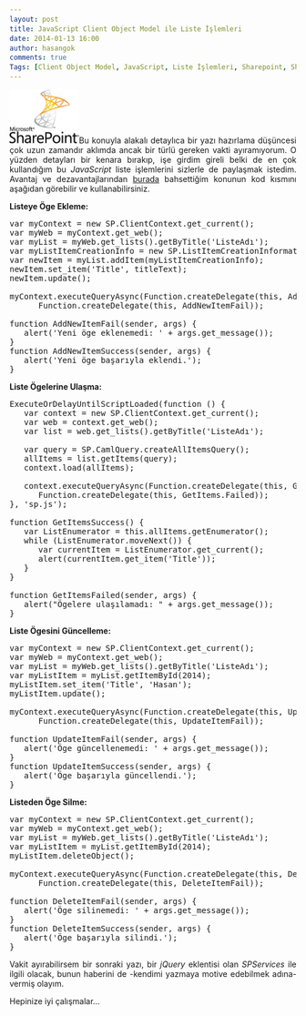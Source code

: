 ```yaml
---
layout: post
title: JavaScript Client Object Model ile Liste İşlemleri
date: 2014-01-13 16:00
author: hasangok
comments: true
Tags: [Client Object Model, JavaScript, Liste İşlemleri, Sharepoint, SharePoint]
---
```

<p style="text-align: justify;"><img class="alignleft  wp-image-342" alt="SharePoint2010" src="https://raw.githubusercontent.com/hasangok/hasangok.github.io/master/uploads/2013/09/SharePoint2010.jpg" width="122" height="95" />Bu konuyla alakalı detaylıca bir yazı hazırlama düşüncesi çok uzun zamandır aklımda ancak bir türlü gereken vakti ayıramıyorum. O yüzden detayları bir kenara bırakıp, işe girdim gireli belki de en çok kullandığım bu <em>JavaScript</em> liste işlemlerini sizlerle de paylaşmak istedim. Avantaj ve dezavantajlarından <a title="Client Object Model – Avantaj ve Dezavantajlar" href="http://www.hasangok.com.tr/272/client-object-model-avantaj-ve-dezavantajlar.html">burada</a> bahsettiğim konunun kod kısmını aşağıdan görebilir ve kullanabilirsiniz.</p>
<p style="text-align: justify;"><!--more--></p>
<p style="text-align: justify;"><strong>Listeye Öge Ekleme:</strong></p>

<pre class="lang:default decode:true">var myContext = new SP.ClientContext.get_current();
var myWeb = myContext.get_web();
var myList = myWeb.get_lists().getByTitle('ListeAdı');
var myListItemCreationInfo = new SP.ListItemCreationInformation();
var newItem = myList.addItem(myListItemCreationInfo);
newItem.set_item('Title', titleText);
newItem.update();

myContext.executeQueryAsync(Function.createDelegate(this, AddNewItemSuccess),
      Function.createDelegate(this, AddNewItemFail));

function AddNewItemFail(sender, args) {
   alert('Yeni öge eklenemedi: ' + args.get_message());
}
function AddNewItemSuccess(sender, args) {
   alert('Yeni öge başarıyla eklendi.');
}</pre>
<p style="text-align: justify;"><strong>Liste Ögelerine Ulaşma:</strong></p>

<pre class="lang:default decode:true">ExecuteOrDelayUntilScriptLoaded(function () {
   var context = new SP.ClientContext.get_current();
   var web = context.get_web();
   var list = web.get_lists().getByTitle('ListeAdı');

   var query = SP.CamlQuery.createAllItemsQuery();
   allItems = list.getItems(query);
   context.load(allItems);

   context.executeQueryAsync(Function.createDelegate(this, GetItemsSuccess),
      Function.createDelegate(this, GetItems.Failed));
}, 'sp.js');

function GetItemsSuccess() {
   var ListEnumerator = this.allItems.getEnumerator();
   while (ListEnumerator.moveNext()) {
      var currentItem = ListEnumerator.get_current();
      alert(currentItem.get_item('Title'));    
   }
}

function GetItemsFailed(sender, args) {
   alert("Ögelere ulaşılamadı: " + args.get_message());
}</pre>
<p style="text-align: justify;"><strong>Liste Ögesini Güncelleme:</strong></p>

<pre class="lang:default decode:true">var myContext = new SP.ClientContext.get_current();
var myWeb = myContext.get_web();
var myList = myWeb.get_lists().getByTitle('ListeAdı');
var myListItem = myList.getItemById(2014);
myListItem.set_item('Title', 'Hasan');
myListItem.update();

myContext.executeQueryAsync(Function.createDelegate(this, UpdateItemSuccess),
      Function.createDelegate(this, UpdateItemFail));

function UpdateItemFail(sender, args) {
   alert('Öge güncellenemedi: ' + args.get_message());
}
function UpdateItemSuccess(sender, args) {
   alert('Öge başarıyla güncellendi.');
}</pre>
<p style="text-align: justify;"><strong>Listeden Öge Silme:</strong></p>

<pre class="lang:default decode:true ">var myContext = new SP.ClientContext.get_current();
var myWeb = myContext.get_web();
var myList = myWeb.get_lists().getByTitle('ListeAdı');
var myListItem = myList.getItemById(2014);
myListItem.deleteObject();

myContext.executeQueryAsync(Function.createDelegate(this, DeleteItemSuccess),
      Function.createDelegate(this, DeleteItemFail));

function DeleteItemFail(sender, args) {
   alert('Öge silinemedi: ' + args.get_message());
}
function DeleteItemSuccess(sender, args) {
   alert('Öge başarıyla silindi.');
}</pre>
<p style="text-align: justify;">Vakit ayırabilirsem bir sonraki yazı, bir <em>jQuery</em> eklentisi olan <em>SPServices</em> ile ilgili olacak, bunun haberini de -kendimi yazmaya motive edebilmek adına- vermiş olayım.</p>
<p style="text-align: justify;">Hepinize iyi çalışmalar...</p>
